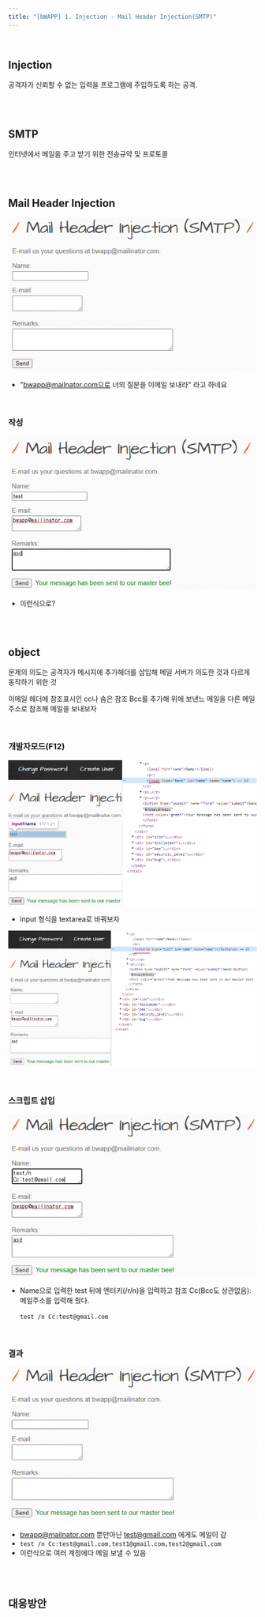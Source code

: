 ```yaml
---
title: "[bWAPP] 1. Injection - Mail Header Injection(SMTP)"
---
```


<br>

## Injection

공격자가 신뢰할 수 없는 입력을 프로그램에 주입하도록 하는 공격.

<br>

<br>

## SMTP

인터넷에서 메일을 주고 받기 위한 전송규약 및 프로토콜

<br>

<br>

## Mail Header Injection

![image-20220316014843359](https://raw.githubusercontent.com/EONION-TH3DB/image_repo/main/img/image-20220316014843359.png)

- "bwapp@mailnator.com으로 너의 질문을 이메일 보내라" 라고 하네요

<br>

### 작성

![image-20220316015014801](https://raw.githubusercontent.com/EONION-TH3DB/image_repo/main/img/image-20220316015014801.png)

- 이런식으로?

<br>

<br>

## object

문제의 의도는 공격자가 메시지에 추가헤더를 삽입해 메일 서버가 의도한 것과 다르게 동작하기 위한 것

이메일 헤더에 참조표시인 cc나 숨은 참조 Bcc를 추가해 위에 보낸느 메일을 다른 메일 주소로 참조해 메일을 보내보자

<br>

### 개발자모드(F12)

![image-20220316015344036](https://raw.githubusercontent.com/EONION-TH3DB/image_repo/main/img/image-20220316015344036.png)

- input 형식을 textarea로 바꿔보자

![image-20220316015423667](https://raw.githubusercontent.com/EONION-TH3DB/image_repo/main/img/image-20220316015423667.png)

<br>

### 스크립트 삽입

![image-20220316015600319](https://raw.githubusercontent.com/EONION-TH3DB/image_repo/main/img/image-20220316015600319.png)

- Name으로 입력한 test 뒤에 엔터키(/r/n)을 입력하고 참조 Cc(Bcc도 상관없음):메일주소를 입력해 줬다.

  `test /n Cc:test@gmail.com`

<br>

### 결과

![image-20220316015824123](https://raw.githubusercontent.com/EONION-TH3DB/image_repo/main/img/image-20220316015824123.png)

- bwapp@mailnator.com 뿐만아닌 test@gmail.com 에게도 메일이 감
- `test /n Cc:test@gmail.com,test1@gmail.com,test2@gmail.com`
- 이런식으로 여러 계정에다 메일 보낼 수 있음

<br>

<br>

## 대응방안

